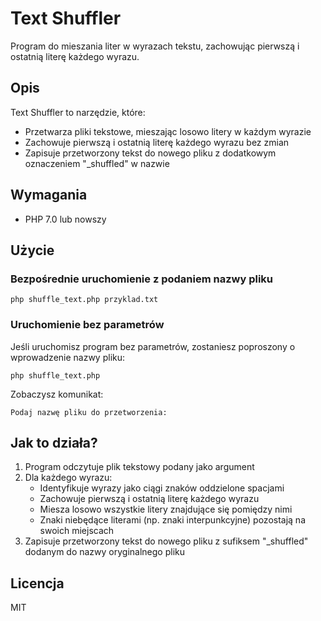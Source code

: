 # Text Shuffler

Program do mieszania liter w wyrazach tekstu, zachowując pierwszą i ostatnią literę każdego wyrazu.

## Opis

Text Shuffler to narzędzie, które:
- Przetwarza pliki tekstowe, mieszając losowo litery w każdym wyrazie
- Zachowuje pierwszą i ostatnią literę każdego wyrazu bez zmian
- Zapisuje przetworzony tekst do nowego pliku z dodatkowym oznaczeniem "_shuffled" w nazwie

## Wymagania

- PHP 7.0 lub nowszy

## Użycie

### Bezpośrednie uruchomienie z podaniem nazwy pliku

```
php shuffle_text.php przyklad.txt
```

### Uruchomienie bez parametrów

Jeśli uruchomisz program bez parametrów, zostaniesz poproszony o wprowadzenie nazwy pliku:

```
php shuffle_text.php
```

Zobaczysz komunikat:
```
Podaj nazwę pliku do przetworzenia:
```

## Jak to działa?

1. Program odczytuje plik tekstowy podany jako argument
2. Dla każdego wyrazu:
    - Identyfikuje wyrazy jako ciągi znaków oddzielone spacjami
    - Zachowuje pierwszą i ostatnią literę każdego wyrazu
    - Miesza losowo wszystkie litery znajdujące się pomiędzy nimi
    - Znaki niebędące literami (np. znaki interpunkcyjne) pozostają na swoich miejscach
3. Zapisuje przetworzony tekst do nowego pliku z sufiksem "_shuffled" dodanym do nazwy oryginalnego pliku

## Licencja

MIT

